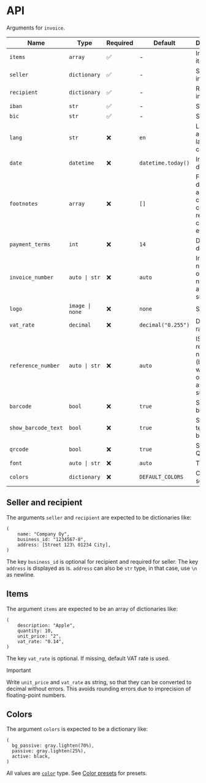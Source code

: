 # API

Arguments for `invoice`.

|Name|Type|Required|Default|Description|
|-|-|-|-|-|
|`items`|`array`|✅|-|Invoice items|
|`seller`|`dictionary`|✅|-|Seller information|
|`recipient`|`dictionary`|✅|-|Recipient information|
|`iban`|`str`|✅|-|Seller IBAN|
|`bic`|`str`|✅|-|Seller BIC|
|`lang`|`str`|❌|`en`|Language as ISO 639 language code|
|`date`|`datetime`|❌|`datetime.today()`|Invoice date|
|`footnotes`|`array`|❌|`[]`|Footnotes, displayed as is. Can contain contacts, reverse charge info, etc.|
|`payment_terms`|`int`|❌|`14`|Days to due date|
|`invoice_number`|`auto \| str`|❌|`auto`|Invoice number, only numbers are supported|
|`logo`|`image \| none`|❌|`none`|Seller logo|
|`vat_rate`|`decimal`|❌|`decimal("0.255")`|Default VAT rate|
|`reference_number`|`auto \| str`|❌|`auto`|ISO 11649 reference number (begins with RF, only digits after RF supported)|
|`barcode`|`bool`|❌|`true`|Show bank barcode|
|`show_barcode_text`|`bool`|❌|`true`|Show clear text above barcode|
|`qrcode`|`bool`|❌|`true`|Show EPC QR code|
|`font`|`auto \| str`|❌|`auto`|Text font|
|`colors`|`dictionary`|❌|`DEFAULT_COLORS`|Color settings|

## Seller and recipient

The arguments `seller` and `recipient` are expected to be dictionaries like:

```typst
(
    name: "Company Oy",
    business_id: "1234567-8",
    address: [Street 123\ 01234 City],
)
```

The key `business_id` is optional for recipient and required for seller.
The key `address` is displayed as is.
`address` can also be `str` type, in that case, use `\n` as newline.

## Items

The argument `items` are expected to be an array of dictionaries like:

```typst
(
    description: "Apple",
    quantity: 10,
    unit_price: "2",
    vat_rate: "0.14",
)
```

The key `vat_rate` is optional.
If missing, default VAT rate is used.

> [!IMPORTANT]
> Write `unit_price` and `vat_rate` as string, so that they can be converted to decimal without errors.
> This avoids rounding errors due to imprecision of floating-point numbers.

## Colors

The argument `colors` is expected to be a dictionary like:

```typst
(
  bg_passive: gray.lighten(70%),
  passive: gray.lighten(25%),
  active: black,
)
```

All values are [`color`](https://typst.app/docs/reference/visualize/color/) type.
See [Color presets](/docs/color_presets.md) for presets.
